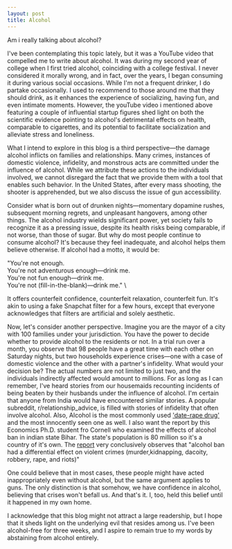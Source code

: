 ```yaml
---
layout: post
title: Alcohol
---
```


Am i really talking about alcohol?

I've been contemplating this topic lately, but it was a YouTube video that compelled me to write about alcohol. It was during my second year of college when I first tried alcohol, coinciding with a college festival. I never considered it morally wrong, and in fact, over the years, I began consuming it during various social occasions. While I'm not a frequent drinker, I do partake occasionally. I used to recommend to those around me that they should drink, as it enhances the experience of socializing, having fun, and even intimate moments. However, the  youTube video i mentioned above featuring a couple of influential startup figures shed light on both the scientific evidence pointing to alcohol's detrimental effects on health, comparable to cigarettes, and its potential to facilitate socialization and alleviate stress and loneliness.

What I intend to explore in this blog is a third perspective—the damage alcohol inflicts on families and relationships. Many crimes, instances of domestic violence, infidelity, and monstrous acts are committed under the influence of alcohol. While we attribute these actions to the individuals involved, we cannot disregard the fact that we provide them with a tool that enables such behavior. In the United States, after every mass shooting, the shooter is apprehended, but we also discuss the issue of gun accessibility. 

Consider what is born out of drunken nights—momentary dopamine rushes, subsequent morning regrets, and unpleasant hangovers, among other things. The alcohol industry wields significant power, yet society fails to recognize it as a pressing issue, despite its health risks being comparable, if not worse, than those of sugar. But why do most people continue to consume alcohol? It's because they feel inadequate, and alcohol helps them believe otherwise. If alcohol had a motto, it would be:

"You're not enough. \
You're not adventurous enough—drink me. \
You're not fun enough—drink me. \
You're not (fill-in-the-blank)—drink me." \

It offers counterfeit confidence, counterfeit relaxation, counterfeit fun. It's akin to using a fake Snapchat filter for a few hours, except that everyone acknowledges that filters are artificial and solely aesthetic.

Now, let's consider another perspective. Imagine you are the mayor of a city with 100 families under your jurisdiction. You have the power to decide whether to provide alcohol to the residents or not. In a trial run over a month, you observe that 98 people have a great time with each other on Saturday nights, but two households experience crises—one with a case of domestic violence and the other with a partner's infidelity. What would your decision be? The actual numbers are not limited to just two, and the individuals indirectly affected would amount to millions. For as long as I can remember, I've heard stories from our housemaids recounting incidents of being beaten by their husbands under the influence of alcohol. I'm certain that anyone from India would have encountered similar stories. A popular subreddit, r/relationship_advice, is filled with stories of infidelity that often involve alcohol. Also, Alcohol is the most commonly used ['date-rape drug'](https://www.webmd.com/mental-health/addiction/date-rape-drugs) and the most innocently seen one as well. I also want the report by this Economics Ph.D. student fro Cornell who examined the effects of alcohol ban in indian state Bihar. The state's population is 80 million so it's a country of it's own. The [report](https://natashajha.github.io/files/EDCC-alcoholban-ms.pdf) very conclusively observes that "alcohol ban had a differential effect on violent crimes (murder,kidnapping, dacoity, robbery, rape, and riots)"

One could believe that in most cases, these people might have acted inappropriately even without alcohol, but the same argument applies to guns. The only distinction is that somehow, we have confidence in alcohol, believing that crises won't befall us. And that's it. I, too, held this belief until it happened in my own home.

I acknowledge that this blog might not attract a large readership, but I hope that it sheds light on the underlying evil that resides among us. I've been alcohol-free for three weeks, and I aspire to remain true to my words by abstaining from alcohol entirely.



